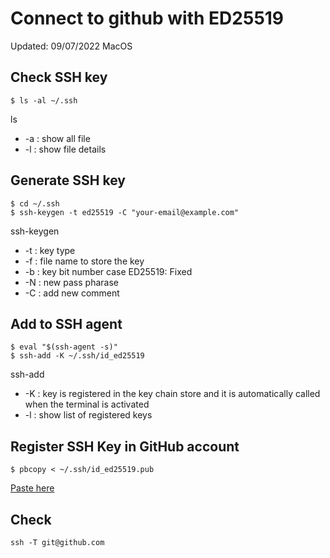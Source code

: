 # Connect to github with ED25519

Updated: 09/07/2022
MacOS

## Check SSH key

```
$ ls -al ~/.ssh
```

ls

* -a : show all file
* -l : show file details

## Generate SSH key

```
$ cd ~/.ssh
$ ssh-keygen -t ed25519 -C "your-email@example.com"
```

ssh-keygen

* -t : key type
* -f : file name to store the key
* -b : key bit number
  case ED25519: Fixed
* -N : new pass pharase
* -C : add new comment

## Add to SSH agent

```
$ eval "$(ssh-agent -s)"
$ ssh-add -K ~/.ssh/id_ed25519
```

ssh-add

* -K : key is registered in the key chain store and it is automatically called when the terminal is activated
* -l : show list of registered keys

## Register SSH Key in GitHub account

```
$ pbcopy < ~/.ssh/id_ed25519.pub
```

[Paste here](https://github.com/settings/keys)

## Check

```
ssh -T git@github.com
```
